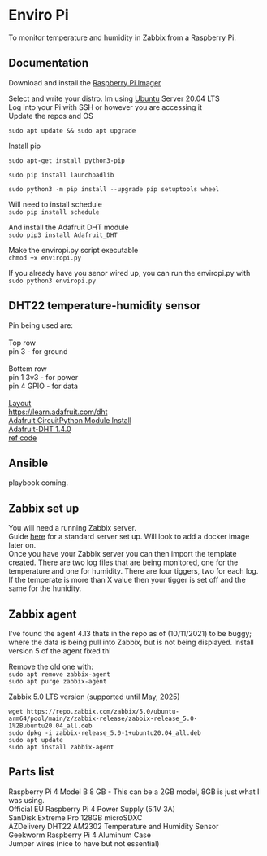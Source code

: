 # Enviro Pi

To monitor temperature and humidity in Zabbix from a Raspberry Pi.

## Documentation

Download and install the [Raspberry Pi Imager](https://www.raspberrypi.com/software/)

Select and write your distro. Im using [Ubuntu](https://ubuntu.com/) Server 20.04 LTS\
Log into your Pi with SSH or however you are accessing it\
Update the repos and OS
 
`sudo apt update && sudo apt upgrade`

Install pip

`sudo apt-get install python3-pip`

`sudo pip install launchpadlib`

`sudo python3 -m pip install --upgrade pip setuptools wheel`


Will need to install schedule\
`sudo pip install schedule`

And install the Adafruit DHT module\
`sudo pip3 install Adafruit_DHT`

Make the enviropi.py script executable\
`chmod +x enviropi.py`

If you already have you senor wired up, you can run the enviropi.py with\
`sudo python3 enviropi.py`

## DHT22 temperature-humidity sensor

Pin being used are: \
\
Top row\
pin 3 - for ground \
\
Bottem row\
pin 1 3v3 - for power \
pin 4 GPIO - for data \
\
[Layout](https://commons.wikimedia.org/wiki/File:Raspberry_Pi_GPIO.svg)\
https://learn.adafruit.com/dht \
[Adafruit CircuitPython Module Install](https://learn.adafruit.com/dht/dht-circuitpython-code) \
[Adafruit-DHT 1.4.0](https://pypi.org/project/Adafruit-DHT/) \
[ref code](https://newbedev.com/python-dht22-on-raspberry-pi-4-code-example)

## Ansible

playbook coming.
 
## Zabbix set up                                                                                                                                      
                                                                                                                                                       
You will need a running Zabbix server.                                                                                                                
Guide [here](https://www.zabbix.com/download?zabbix=5.0&os_distribution=ubuntu&os_version=20.04_focal&db=mysql&ws=apache) for a standard server set up.
Will look to add a docker image later on.                                                                                                        
Once you have your Zabbix server you can then import the template created. There are two log files that are being monitored, one for the temperature and one for humidity.
There are four tiggers, two for each log. If the temperate is more than X value then your tigger is set off and the same for the hunidity.            
                                                                                                                                                       
## Zabbix agent                                                                                                                                        
                                                                                                                                                       
I've found the agent 4.13 thats in the repo as of (10/11/2021) to be buggy; where the data is being pull into Zabbix, but is not being displayed. Install version 5 of the agent fixed thi
                                                                                                                                                      
Remove the old one with:                                                                                                                            
`sudo apt remove zabbix-agent`                                                                                                                        
`sudo apt purge zabbix-agent`                                                                                                                         
                                                                                                                                                        
Zabbix 5.0 LTS version (supported until May, 2025)                                                                                                
                                                                                                                                                        
`wget https://repo.zabbix.com/zabbix/5.0/ubuntu-arm64/pool/main/z/zabbix-release/zabbix-release_5.0-1%2Bubuntu20.04_all.deb`                          
`sudo dpkg -i zabbix-release_5.0-1+ubuntu20.04_all.deb`                                                                                               
`sudo apt update`                                                                                                                                     
`sudo apt install zabbix-agent`   

## Parts list

Raspberry Pi 4 Model B 8 GB - This can be a 2GB model, 8GB is just what I was using.\
Official EU Raspberry Pi 4 Power Supply (5.1V 3A)\
SanDisk Extreme Pro 128GB microSDXC\
AZDelivery DHT22 AM2302 Temperature and Humidity Sensor\
Geekworm Raspberry Pi 4 Aluminum Case\
Jumper wires (nice to have but not essential)
